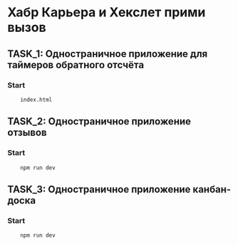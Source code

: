 # Хабр Карьера и Хекслет прими вызов

## TASK_1:  Одностраничное приложение для таймеров обратного отсчёта

### Start
```code
    index.html
```

## TASK_2:  Одностраничное приложение отзывов

### Start
```code
    npm run dev
```

## TASK_3:  Одностраничное приложение ĸанбан-досĸа

### Start
```code
    npm run dev
```

